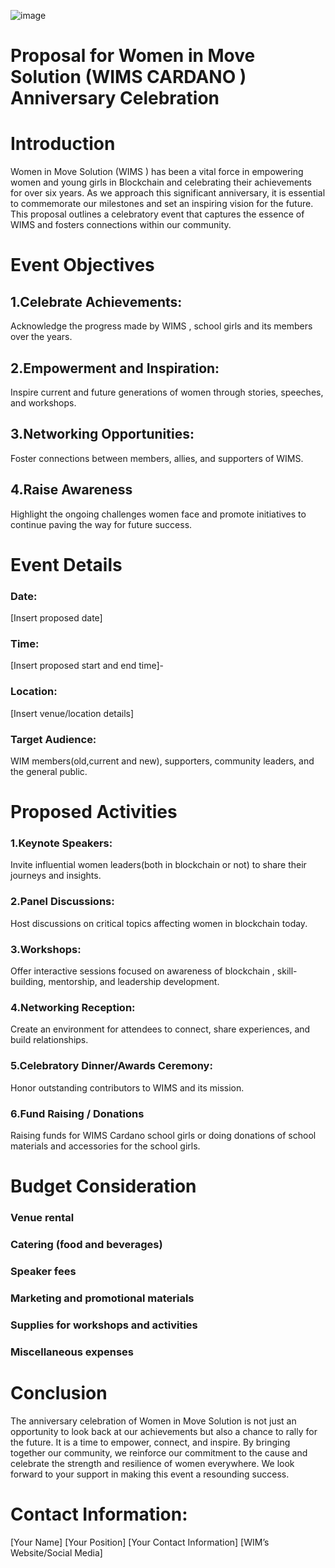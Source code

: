 ![image](https://github.com/user-attachments/assets/f6b0aee5-6649-4e80-948a-b932956a81f3)




# Proposal for Women in Move Solution  (WIMS CARDANO ) Anniversary Celebration

# Introduction
Women in Move Solution  (WIMS ) has been a vital force in empowering women and young girls in Blockchain and celebrating their achievements for over six years. 
As we approach this significant anniversary, it is essential to commemorate our milestones 
and set an inspiring vision for the future. This proposal outlines a celebratory event that captures the essence of WIMS  and fosters connections within our community.

# Event Objectives

## 1.Celebrate Achievements:
Acknowledge the progress made by WIMS , school girls and its members over the years.

## 2.Empowerment and Inspiration:
Inspire current and future generations of women through stories, speeches, and workshops.

## 3.Networking Opportunities:
Foster connections between members, allies, and supporters of WIMS.

## 4.Raise Awareness 
Highlight the ongoing challenges women face and promote initiatives to continue paving the way for future 
success.

# Event Details

### Date:
[Insert proposed date]
### Time:
[Insert proposed start and end time]- 
### Location:
[Insert venue/location details]
### Target Audience:
WIM members(old,current and new), supporters, community leaders, and the general public.

# Proposed Activities

### 1.Keynote Speakers: 
Invite influential women leaders(both in blockchain or not) to share their journeys and insights.

### 2.Panel Discussions:
Host discussions on critical topics affecting women in blockchain today.

### 3.Workshops:
Offer interactive sessions focused on awareness of blockchain , 
skill-building, mentorship, and leadership development.

### 4.Networking Reception: 
Create an environment for attendees to connect, share experiences, and build relationships.

### 5.Celebratory Dinner/Awards Ceremony: 
Honor outstanding contributors to WIMS and its mission.

### 6.Fund Raising / Donations 
Raising funds for WIMS Cardano school girls or doing donations of school materials and accessories for the school girls.


# Budget Consideration

### Venue rental

### Catering (food and beverages)

### Speaker fees

### Marketing and promotional materials

### Supplies for workshops and activities

### Miscellaneous expenses

# Conclusion
The anniversary celebration of Women in Move Solution is not just an opportunity to look back at our achievements but also a chance to rally for the future.
It is a time to empower, connect, and inspire. By bringing together our community, we reinforce our commitment to the cause and celebrate the strength and resilience of women everywhere.
We look forward to your support in making this event a resounding success.

# Contact Information:
[Your Name]
[Your Position]
[Your Contact Information]
[WIM’s Website/Social Media]
 
